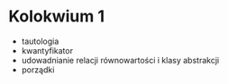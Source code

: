 # Kolokwium 1

- tautologia
- kwantyfikator
- udowadnianie relacji równowartości i klasy abstrakcji
- porządki
